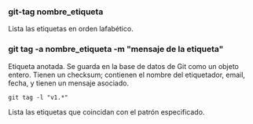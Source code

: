 ### git-tag nombre_etiqueta
Lista las etiquetas en orden lafabético.

### git tag -a nombre_etiqueta -m "mensaje de la etiqueta"
Etiqueta anotada. Se guarda en la base de datos de Git como un objeto entero.
Tienen un checksum; contienen el nombre del etiquetador, email, fecha, y tienen un mensaje asociado.

```
git tag -l "v1.*"
```
Lista las etiquetas que coincidan con el patrón especificado.
